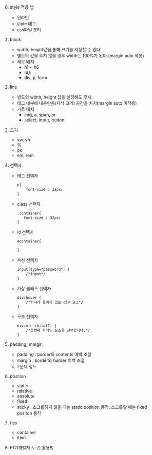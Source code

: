 0. style 적용 법
    - 인라인
    - style 태그
    - css파일 분리
    
1. block
    - width, height값을 통해 크기를 지정할 수 있다.
    - 별도의 값을 주지 않을 경우 width는 100%가 된다.(margin auto 적용)
    - 세로 배치
        - h1 ~ h6
        - ul,li
        - div, p, form
2. line
    - 별도의 width, height 값을 설정해도 무시.
    - 태그 내부에 내용만큼(자식 크기) 공간을 차지(margin auto 미적용)
    - 가로 배치
        - img, a, span, br
        - select, input, button

3. 크기
    - vw, vh
    - %
    - px
    - em, rem

4. 선택자
    - 태그 선택자
        ```html
        p{
            font-size : 32px;
        }
        ```
    - class 선택자
         ```html
        .container{
            font-size : 32px;
        }
        ```
    - id 선택자
        ```html
        #container{

        }
        ```
    - 속성 선택자
        ```html
        input[type="password"] {
            /*input*/
        }
        ```
    - 가상 클래스 선택자
        ```html
        div:hover {
            /*커서가 올라가 있는 div 요소*/
        }
        ```
    - 구조 선택자
        ```html
        div:nth-child(1) {
            /*첫번째 자식인 요소를 선택합니다.*/
        }
        ```
5. padding, margin
    - padding : border와 contents 여백 조절
    - margin : border와 border 여백 조절
    - 2문제 정도
    
6. position
    - static
    - relative
    - absolute
    - fixed
    - sticky : 스크롤하지 않을 때는 static position 동작, 스크롤할 때는 fixed positon 동작

7. flex
    - container
    - item

8. F12(개발자 도구) 활용법